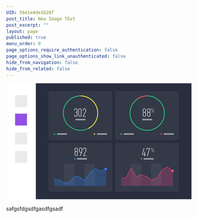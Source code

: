 ```yaml
---
UID: 56e1e4de1b28f
post_title: New Image TExt
post_excerpt: ""
layout: page
published: true
menu_order: 0
page_options_require_authentication: false
page_options_show_link_unauthenticated: false
hide_from_navigation: false
hide_from_related: false
---
```

![Alt text][1]

safgsfdgsdfgasdfgsadf

 [1]: /assets/images/learn-interface-ui-2.jpg